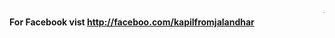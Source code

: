 <marquee> #Welcome to My site, Feel Free to contact me</marquee>
<B> For Facebook vist http://faceboo.com/kapilfromjalandhar
